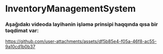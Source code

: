 
 <h1>InventoryManagementSystem</h1>
 <h3>Aşağıdakı videoda layihənin işləmə prinsipi haqqında qısa bir təqdimat var:</h3>



https://github.com/user-attachments/assets/df5b85e4-f05a-46f8-ac55-9a10cd1b0b37





